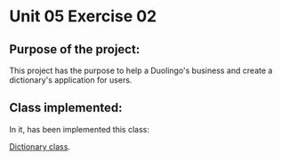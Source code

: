 # Unit 05 Exercise 02

## Purpose of the project:

This project has the purpose to help a Duolingo's business and create a dictionary's application for users.

## Class implemented:

In it, has been implemented this class:

[Dictionary class](./docs/DICTIONARY.md).
